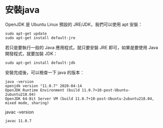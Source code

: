 
# 安裝java

OpenJDK 是 Ubuntu Linux 預設的 JRE/JDK，我們可以使用 apt 安裝：
```
sudo apt-get update
sudo apt-get install default-jre
```
若只是要執行一般的 Java 應用程式，就只要安裝 JRE 即可，如果是要使用 Java 開發程式，就要加裝 JDK：
```
sudo apt-get install default-jdk
```
安裝完成後，可以檢查一下 java 的版本：
```
java -version
openjdk version "11.0.7" 2020-04-14
OpenJDK Runtime Environment (build 11.0.7+10-post-Ubuntu-2ubuntu218.04)
OpenJDK 64-Bit Server VM (build 11.0.7+10-post-Ubuntu-2ubuntu218.04, mixed mode, sharing)

```
javac -version
```
javac 11.0.7

